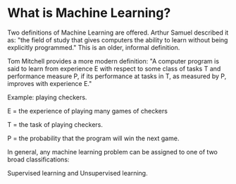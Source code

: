 # What is Machine Learning?

Two definitions of Machine Learning are offered. Arthur Samuel described it
as: "the field of study that gives computers the ability to learn without
being explicitly programmed." This is an older, informal definition.

Tom Mitchell provides a more modern definition: "A computer program is said
to learn from experience E with respect to some class of tasks T and
performance measure P, if its performance at tasks in T, as measured by P,
improves with experience E."

Example: playing checkers.

E = the experience of playing many games of checkers

T = the task of playing checkers.

P = the probability that the program will win the next game.

In general, any machine learning problem can be assigned to one of two broad
classifications:

Supervised learning and Unsupervised learning.
